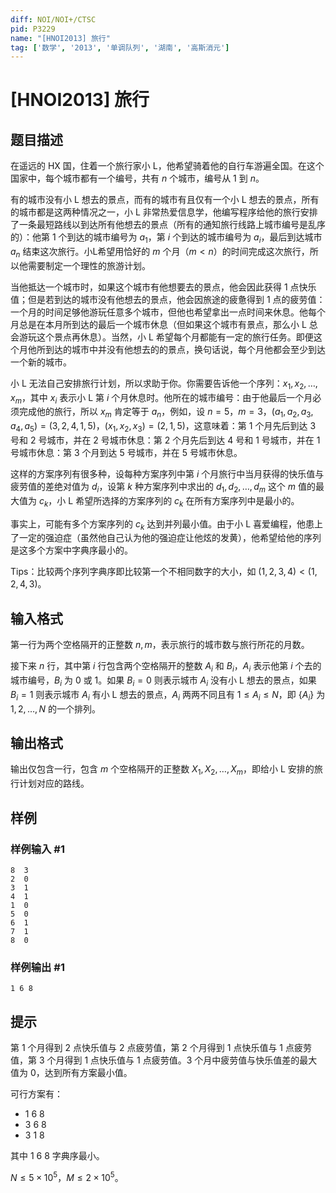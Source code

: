 ```yaml
---
diff: NOI/NOI+/CTSC
pid: P3229
name: "[HNOI2013] 旅行"
tag: ['数学', '2013', '单调队列', '湖南', '高斯消元']
---
```

# [HNOI2013] 旅行
## 题目描述

在遥远的 HX 国，住着一个旅行家小 L，他希望骑着他的自行车游遍全国。在这个国家中，每个城市都有一个编号，共有 $n$ 个城市，编号从 $1$ 到 $n$。

有的城市没有小 L 想去的景点，而有的城市有且仅有一个小 L 想去的景点，所有的城市都是这两种情况之一，小 L 非常热爱信息学，他编写程序给他的旅行安排了一条最短路线以到达所有他想去的景点（所有的通知旅行线路上城市编号是乱序的）：他第 $1$ 个到达的城市编号为 $a_1$，第 $i$ 个到达的城市编号为 $a_i$，最后到达城市 $a_n$ 结束这次旅行。小L希望用恰好的 $m$ 个月（$m<n$）的时间完成这次旅行，所以他需要制定一个理性的旅游计划。

当他抵达一个城市时，如果这个城市有他想要去的景点，他会因此获得 $1$ 点快乐值；但是若到达的城市没有他想去的景点，他会因旅途的疲惫得到 $1$ 点的疲劳值：一个月的时间足够他游玩任意多个城市，但他也希望拿出一点时间来休息。他每个月总是在本月所到达的最后一个城市休息（但如果这个城市有景点，那么小 L 总会游玩这个景点再休息）。当然，小 L 希望每个月都能有一定的旅行任务。即便这个月他所到达的城市中并没有他想去的的景点，换句话说，每个月他都会至少到达一个新的城市。

小 L 无法自己安排旅行计划，所以求助于你。你需要告诉他一个序列：$x_1,x_2,\ldots,x_m$，其中 $x_i$ 表示小 L 第 $i$ 个月休息时。他所在的城市编号：由于他最后一个月必须完成他的旅行，所以 $x_m$ 肯定等于 $a_n$，例如，设 $n=5$，$m=3$，$(a_1,a_2,a_3,a_4,a_5)=(3,2,4,1,5)$，$(x_1,x_2,x_3)=(2,1,5)$，这意味着：第 $1$ 个月先后到达 $3$ 号和 $2$ 号城市，并在 $2$ 号城市休息：第 $2$ 个月先后到达 $4$ 号和 $1$ 号城市，并在 $1$ 号城市休息：第 $3$ 个月到达 $5$ 号城市，并在 $5$ 号城市休息。

这样的方案序列有很多种，设每种方案序列中第 $i$ 个月旅行中当月获得的快乐值与疲劳值的差绝对值为 $d_i$，设第 $k$ 种方案序列中求出的 $d_1,d_2,\ldots,d_m$ 这个 $m$ 值的最大值为 $c_k$，小 L 希望所选择的方案序列的 $c_k$ 在所有方案序列中是最小的。

事实上，可能有多个方案序列的 $c_k$ 达到并列最小值。由于小 L 喜爱编程，他患上了一定的强迫症（虽然他自己认为他的强迫症让他炫的发黄），他希望给他的序列是这多个方案中字典序最小的。

Tips：比较两个序列字典序即比较第一个不相同数字的大小，如 $(1,2,3,4)<(1,2,4,3)$。
## 输入格式

第一行为两个空格隔开的正整数 $n, m$，表示旅行的城市数与旅行所花的月数。

接下来 $n$ 行，其中第 $i$ 行包含两个空格隔开的整数 $A_i$ 和 $B_i$，$A_i$ 表示他第 $i$ 个去的城市编号，$B_i$ 为 $0$ 或 $1$。如果 $B_i=0$ 则表示城市 $A_i$ 没有小 L 想去的景点，如果 $B_i=1$ 则表示城市 $A_i$ 有小 L 想去的景点，$A_i$ 两两不同且有 $1\leq  A_i\leq N$，即 $\{A_i\}$ 为 $1,2,\ldots,N$ 的一个排列。
## 输出格式

输出仅包含一行，包含 $m$ 个空格隔开的正整数 $X_1,X_2,\ldots,X_m$，即给小 L 安排的旅行计划对应的路线。

## 样例

### 样例输入 #1
```
8  3
2  0
3  1
4  1
1  0
5  0
6  1
7  1
8  0
```
### 样例输出 #1
```
1 6 8
```
## 提示

第 $1$ 个月得到 $2$ 点快乐值与 $2$ 点疲劳值，第 $2$ 个月得到 $1$ 点快乐值与 $1$ 点疲劳值，第 $3$ 个月得到 $1$ 点快乐值与 $1$ 点疲劳值。$3$ 个月中疲劳值与快乐值差的最大值为 $0$，达到所有方案最小值。

可行方案有：

- 1 6 8
- 3 6 8
- 3 1 8

其中 1 6 8 字典序最小。

$N \leq 5 \times 10^5$，$M \leq 2 \times 10^5$。
